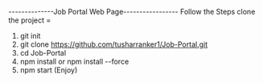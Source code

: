 --------------Job Portal Web Page-----------------
Follow the Steps clone the project = 
1) git init
2) git clone https://github.com/tusharranker1/Job-Portal.git
3) cd Job-Portal
4) npm install or npm install --force
5) npm start (Enjoy)
